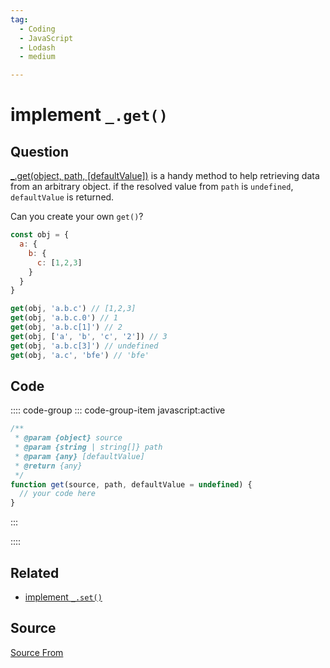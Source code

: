 ```yaml
---
tag:
  - Coding
  - JavaScript
  - Lodash
  - medium

---
```

  
# implement `_.get()`

## Question
[\_.get(object, path, \[defaultValue\])](https://lodash.com/docs/4.17.15#get) is a handy method to help retrieving data from an arbitrary object. if the resolved value from `path` is `undefined`, `defaultValue` is returned.

Can you create your own `get()`?

```js
const obj = {
  a: {
    b: {
      c: [1,2,3]
    }
  }
}

get(obj, 'a.b.c') // [1,2,3]
get(obj, 'a.b.c.0') // 1
get(obj, 'a.b.c[1]') // 2
get(obj, ['a', 'b', 'c', '2']) // 3
get(obj, 'a.b.c[3]') // undefined
get(obj, 'a.c', 'bfe') // 'bfe'
```

## Code
:::: code-group
::: code-group-item javascript:active
```javascript
/**
 * @param {object} source
 * @param {string | string[]} path
 * @param {any} [defaultValue]
 * @return {any}
 */
function get(source, path, defaultValue = undefined) {
  // your code here
}
```
:::
    
::::


## Related

+ [implement `_.set()`](./lodash-set)
##  Source
[Source From](https://bigfrontend.dev/problem/implement-lodash-get)

  